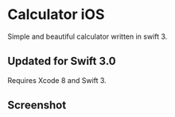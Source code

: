 # Calculator iOS

Simple and beautiful calculator written in swift 3.

<h2>Updated for Swift 3.0</h2>

Requires Xcode 8 and Swift 3.

<h2>Screenshot</h2>
